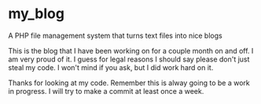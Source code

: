 # my_blog
A PHP file management system that turns text files into nice blogs

This is the blog that I have been working on for a couple month on and off. I am very proud of it. 
I guess for legal reasons I should say please don't just steal my code. I won't mind if you ask, but I did work hard on it.

Thanks for looking at my code. Remember this is alway going to be a work in progress. I will try to make a commit at least once a week.
